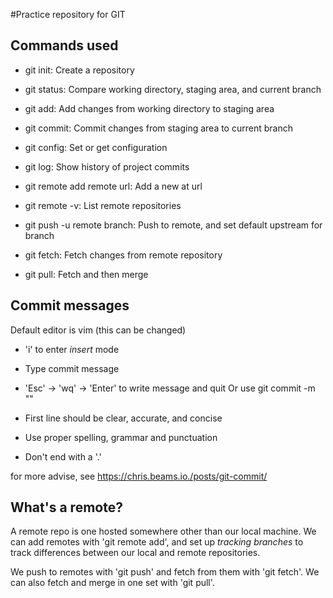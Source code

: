 #Practice repository for GIT

## Commands used

- git init: Create a repository
- git status: Compare working directory, staging area, and current branch
- git add: Add changes from working directory to staging area
- git commit: Commit changes from staging area to current branch
- git config: Set or get configuration
- git log: Show history of project commits

- git remote add remote url: Add a new <remote> at url
- git remote -v: List remote repositories
- git push -u remote branch: Push <branch> to remote, and set default upstream for branch
- git fetch: Fetch changes from remote repository
- git pull:  Fetch and then merge


## Commit messages

Default editor is vim (this can be changed)
  - 'i' to enter *insert* mode
  - Type commit message
  - 'Esc' -> 'wq' -> 'Enter' to write message and quit
  Or use git commit -m "<message>"

  - First line should be clear, accurate, and concise
  - Use proper spelling, grammar and punctuation
  - Don't end with a '.'

  for more advise, see https://chris.beams.io./posts/git-commit/

  ## What's a remote?

  A remote repo is one hosted somewhere other than our local
  machine.  We can add remotes with 'git remote add', and set up *tracking branches* to track differences between our local and remote repositories.

  We push to remotes with 'git push' and fetch from them with 'git fetch'.  We can also fetch and merge in one set with 'git pull'.
